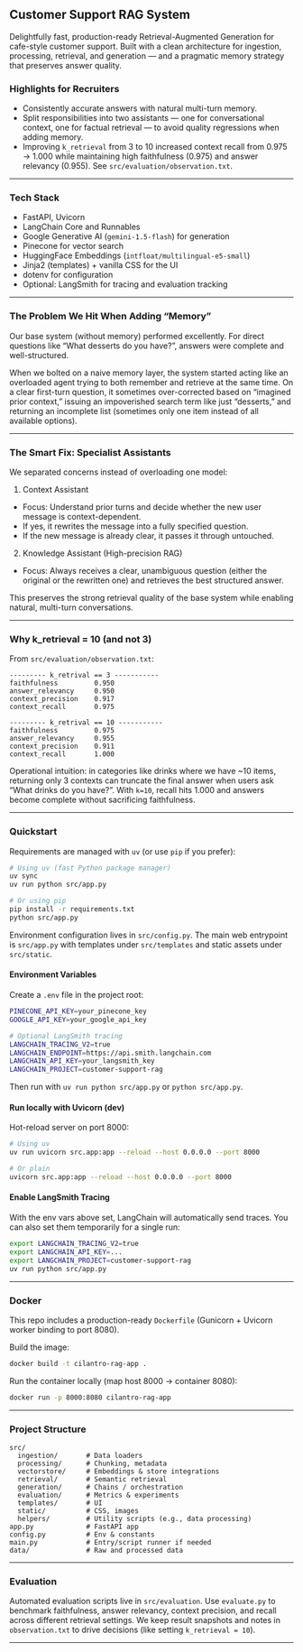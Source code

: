 ## Customer Support RAG System

Delightfully fast, production-ready Retrieval-Augmented Generation for cafe-style customer support. Built with a clean architecture for ingestion, processing, retrieval, and generation — and a pragmatic memory strategy that preserves answer quality.

### Highlights for Recruiters
- Consistently accurate answers with natural multi-turn memory.
- Split responsibilities into two assistants — one for conversational context, one for factual retrieval — to avoid quality regressions when adding memory.
- Improving `k_retrieval` from 3 to 10 increased context recall from 0.975 → 1.000 while maintaining high faithfulness (0.975) and answer relevancy (0.955). See `src/evaluation/observation.txt`.

---

### Tech Stack
- FastAPI, Uvicorn
- LangChain Core and Runnables
- Google Generative AI (`gemini-1.5-flash`) for generation
- Pinecone for vector search
- HuggingFace Embeddings (`intfloat/multilingual-e5-small`)
- Jinja2 (templates) + vanilla CSS for the UI
- dotenv for configuration
- Optional: LangSmith for tracing and evaluation tracking

---

### The Problem We Hit When Adding “Memory”
Our base system (without memory) performed excellently. For direct questions like “What desserts do you have?”, answers were complete and well-structured.

When we bolted on a naive memory layer, the system started acting like an overloaded agent trying to both remember and retrieve at the same time. On a clear first-turn question, it sometimes over-corrected based on “imagined prior context,” issuing an impoverished search term like just “desserts,” and returning an incomplete list (sometimes only one item instead of all available options).

---

### The Smart Fix: Specialist Assistants
We separated concerns instead of overloading one model:

1) Context Assistant
- Focus: Understand prior turns and decide whether the new user message is context-dependent.
- If yes, it rewrites the message into a fully specified question.
- If the new message is already clear, it passes it through untouched.

2) Knowledge Assistant (High-precision RAG)
- Focus: Always receives a clear, unambiguous question (either the original or the rewritten one) and retrieves the best structured answer.

This preserves the strong retrieval quality of the base system while enabling natural, multi-turn conversations.

---

### Why k_retrieval = 10 (and not 3)
From `src/evaluation/observation.txt`:

```text
--------- k_retrival == 3 -----------
faithfulness         0.950
answer_relevancy     0.950
context_precision    0.917
context_recall       0.975

--------- k_retrival == 10 -----------
faithfulness         0.975
answer_relevancy     0.955
context_precision    0.911
context_recall       1.000
```

Operational intuition: in categories like drinks where we have ~10 items, returning only 3 contexts can truncate the final answer when users ask “What drinks do you have?”. With `k=10`, recall hits 1.000 and answers become complete without sacrificing faithfulness.

---

### Quickstart

Requirements are managed with `uv` (or use `pip` if you prefer):

```bash
# Using uv (fast Python package manager)
uv sync
uv run python src/app.py

# Or using pip
pip install -r requirements.txt
python src/app.py
```

Environment configuration lives in `src/config.py`. The main web entrypoint is `src/app.py` with templates under `src/templates` and static assets under `src/static`.

#### Environment Variables
Create a `.env` file in the project root:

```bash
PINECONE_API_KEY=your_pinecone_key
GOOGLE_API_KEY=your_google_api_key

# Optional LangSmith tracing
LANGCHAIN_TRACING_V2=true
LANGCHAIN_ENDPOINT=https://api.smith.langchain.com
LANGCHAIN_API_KEY=your_langsmith_key
LANGCHAIN_PROJECT=customer-support-rag
```

Then run with `uv run python src/app.py` or `python src/app.py`.

#### Run locally with Uvicorn (dev)

Hot-reload server on port 8000:

```bash
# Using uv
uv run uvicorn src.app:app --reload --host 0.0.0.0 --port 8000

# Or plain
uvicorn src.app:app --reload --host 0.0.0.0 --port 8000
```

#### Enable LangSmith Tracing
With the env vars above set, LangChain will automatically send traces. You can also set them temporarily for a single run:

```bash
export LANGCHAIN_TRACING_V2=true
export LANGCHAIN_API_KEY=...
export LANGCHAIN_PROJECT=customer-support-rag
uv run python src/app.py
```

---

### Docker
This repo includes a production-ready `Dockerfile` (Gunicorn + Uvicorn worker binding to port 8080).

Build the image:

```bash
docker build -t cilantro-rag-app .
```

Run the container locally (map host 8000 → container 8080):

```bash
docker run -p 8000:8080 cilantro-rag-app
```

---

### Project Structure

```text
src/
  ingestion/       # Data loaders
  processing/      # Chunking, metadata
  vectorstore/     # Embeddings & store integrations
  retrieval/       # Semantic retrieval
  generation/      # Chains / orchestration
  evaluation/      # Metrics & experiments
  templates/       # UI
  static/          # CSS, images
  helpers/         # Utility scripts (e.g., data processing)
app.py             # FastAPI app
config.py          # Env & constants
main.py            # Entry/script runner if needed
data/              # Raw and processed data
```

---

### Evaluation
Automated evaluation scripts live in `src/evaluation`. Use `evaluate.py` to benchmark faithfulness, answer relevancy, context precision, and recall across different retrieval settings. We keep result snapshots and notes in `observation.txt` to drive decisions (like setting `k_retrieval = 10`).

---
